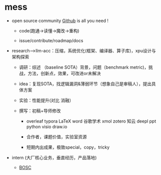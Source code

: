 # mess

- open source community [Github](https://github.com/xyfgemini) is all you need ! 
	- code(跑通->读懂->魔改->重构)  
	
	- issue/contribute/roadmap/docs
	
		

- research—>llm-acc：压缩，系统优化(框架、编译器、算子库)，xpu设计与架构探索

  - 调研：综述 （baseline SOTA）背景，问题（benchmark metric)，挑战，方法，创新点，效果，可改进or未解决

  - idea：复现SOTA，找逻辑漏洞&薄弱环节（想象自己是审稿人），提出具体方案

  - 实验：性能提升(对比 消融）

  - 撰写：初稿+导师修改

  	- overleaf typora LaTeX word 谷歌学术 xmol zotero 知云 deepl ppt python visio draw.io 

  	- 合作者，课题价值，实验室资源

  	- 短期内出成果，极致special，copy，tricky 

  		


- intern (大厂核心业务，垂直经历，产品落地)
  - [BOSC](https://shinezyy.github.io/ArchShineZ/post/recruit-dsa/)

  	